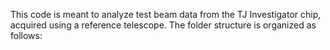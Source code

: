 This code is meant to analyze test beam data from the TJ Investigator chip, acquired using a reference telescope.
The folder structure is organized as follows:

